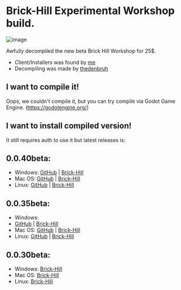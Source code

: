 # Brick-Hill Experimental Workshop build.
![image](https://user-images.githubusercontent.com/83903792/182595889-7051752c-1689-40ce-afcc-3d4da2d3208e.png)

Awfully decompiled the new beta Brick Hill Workshop for 25$.

- Client/Installers was found by [me](https://github.com/cub-has-injected)
- Decompiling was made by [thedenbruh](https://github.com/thedenbruh)

## I want to compile it!
Oops, we couldn't compile it, but you can try compile via Godot Game Engine. (https://godotengine.org/)

## I want to install compiled version!
It still requires auth to use it but latest releases is:
## 0.0.40beta:
- Windows:
[GitHub](https://github.com/cub-has-injected/brick-hill-workshop/releases/download/0.0.40beta/BrickHill.exe) | [Brick-Hill](https://downloads.brkcdn.com/installer/0.0.40/BrickHill.exe)
- Mac OS:
[GitHub](https://github.com/cub-has-injected/brick-hill-workshop/releases/download/0.0.40beta/BrickHill.dmg) | [Brick-Hill](https://downloads.brkcdn.com/installer/0.0.40/BrickHill.dmg)
- Linux:
[GitHub](https://github.com/cub-has-injected/brick-hill-workshop/releases/download/0.0.40beta/BrickHill.tar.gz) | [Brick-Hill](https://downloads.brkcdn.com/installer/0.0.40/BrickHill.tar.gz)
## 0.0.35beta:
- Windows:
- [GitHub](https://github.com/cub-has-injected/brick-hill-workshop/releases/download/0.0.35beta/BrickHill.exe) | [Brick-Hill](https://downloads.brkcdn.com/installer/0.0.35/BrickHill.exe)
- Mac OS:
[GitHub](https://github.com/cub-has-injected/brick-hill-workshop/releases/download/0.0.35beta/BrickHill.dmg) | [Brick-Hill](https://downloads.brkcdn.com/installer/0.0.35/BrickHill.dmg)
- Linux:
[GitHub](https://github.com/cub-has-injected/brick-hill-workshop/releases/download/0.0.35beta/BrickHill.tar.gz) | [Brick-Hill](https://downloads.brkcdn.com/installer/0.0.35/BrickHill.tar.gz)
## 0.0.30beta:
- Windows:
[Brick-Hill](https://downloads.brkcdn.com/installer/0.0.30/BrickHill.exe)
- Mac OS:
[Brick-Hill](https://downloads.brkcdn.com/installer/0.0.30/BrickHill.dmg)
- Linux:
[Brick-Hill](https://downloads.brkcdn.com/installer/0.0.30/BrickHill.tar.gz)
